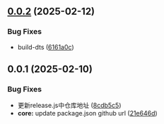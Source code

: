 ## [0.0.2](https://github.com/BitterGardenia/npm-package-template/compare/v0.0.1...v0.0.2) (2025-02-12)


### Bug Fixes

* build-dts ([6161a0c](https://github.com/BitterGardenia/npm-package-template/commit/6161a0cf2c1fbd49362bea5812c28a3ac51f31fc))



## 0.0.1 (2025-02-10)


### Bug Fixes

* 更新release.js中仓库地址 ([8cdb5c5](https://github.com/BitterGardenia/npm-package-template/commit/8cdb5c5cf5c4e91c27f1796792e9524d8e42a92d))
* **core:** update package.json github url ([21e646d](https://github.com/BitterGardenia/npm-package-template/commit/21e646d7b995eeb4de474d9c642e6287841982a9))



